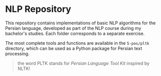 # NLP Repository

This repository contains implementations of basic NLP algorithms for the Persian language, developed as part of the NLP course during my bachelor's studies. Each folder corresponds to a separate exercise.

The most complete tools and functions are available in the `5-pos/pltk` directory, which can be used as a Python package for Persian text processing.

> the word PLTK stands for *Persian Language Tool Kit* inspired by NLTK!
